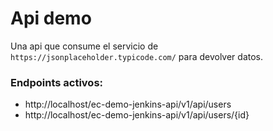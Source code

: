 # Api demo

Una api que consume el servicio de `https://jsonplaceholder.typicode.com/` para devolver datos.

### Endpoints activos:
* http://localhost/ec-demo-jenkins-api/v1/api/users
* http://localhost/ec-demo-jenkins-api/v1/api/users/{id}

